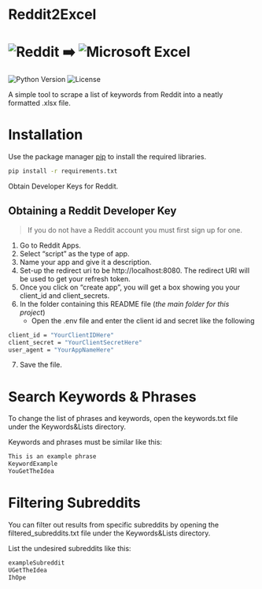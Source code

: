 # Reddit2Excel

# ![Reddit](https://img.shields.io/badge/Reddit-FF4500?style=for-the-badge&logo=reddit&logoColor=white) ➡️ ![Microsoft Excel](https://img.shields.io/badge/Microsoft_Excel-217346?style=for-the-badge&logo=microsoft-excel&logoColor=white)

![Python Version](https://img.shields.io/pypi/pyversions/praw?style=for-the-badge)
![License](https://img.shields.io/github/license/Durhamster/Reddit2Excel?style=for-the-badge)

A simple tool to scrape a list of keywords from Reddit into a neatly formatted .xlsx file.

# Installation

Use the package manager [pip](https://pip.pypa.io/en/stable/) to install the required libraries.

```bash
pip install -r requirements.txt
```

Obtain Developer Keys for Reddit.

## Obtaining a Reddit Developer Key

> If you do not have a Reddit account you must first sign up for one.

1. Go to Reddit Apps.
2. Select “script” as the type of app.
3. Name your app and give it a description.
4. Set-up the redirect uri to be http://localhost:8080.
   The redirect URI will be used to get your refresh token.
5. Once you click on “create app”, you will get a box showing you your client_id and client_secrets.
6. In the folder containing this README file (_the main folder for this project_)
   - Open the .env file and enter the client id and secret like the following

```bash
client_id = "YourClientIDHere"
client_secret = "YourClientSecretHere"
user_agent = "YourAppNameHere"
```

7. Save the file.

# Search Keywords & Phrases

To change the list of phrases and keywords, open the keywords.txt file under the Keywords&Lists directory.

Keywords and phrases must be similar like this:

```bash
This is an example phrase
KeywordExample
YouGetTheIdea
```

# Filtering Subreddits

You can filter out results from specific subreddits by opening the filtered_subreddits.txt file under the Keywords&Lists directory.

List the undesired subreddits like this:

```bash
exampleSubreddit
UGetTheIdea
IhOpe
```
